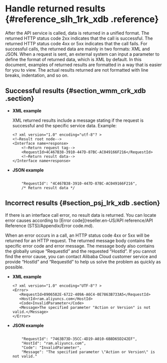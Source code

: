 # Handle returned results {#reference_slh_1rk_xdb .reference}

After the API service is called, data is returned in a unified format. The returned HTTP status code 2xx indicates that the call is successful. The returned HTTP status code 4xx or 5xx indicates that the call fails. For successful calls, the returned data are mainly in two formats: XML and JSON. When a request is sent, an external system can input a parameter to define the format of returned data, which is XML by default. In this document, examples of returned results are formatted in a way that is easier for you to view. The actual results returned are not formatted with line breaks, indentation, and so on.

## Successful results {#section_wmm_crk_xdb .section}

-   **XML example**

    XML returned results include a message stating if the request is successful and the specific service data. Example:

    ```
    <? xml version="1.0" encoding="utf-8"? >
    <!—Result root node-->
    <Interface name+response>
        <!—Return request tag-->
        <RequestId>4C467B38-3910-447D-87BC-AC049166F216</RequestId>
        <!—Return result data-->
    </Interface name+response>
    ```

-   **JSON example**

    ```
    
        "RequestId": "4C467B38-3910-447D-87BC-AC049166F216",
        /* Return result data */
    
    ```


## Incorrect results {#section_psj_lrk_xdb .section}

If there is an interface call error, no result data is returned. You can locate error causes according to [Error code](reseller.en-US/API reference/API Reference (STS)/Appendix/Error code.md).

When an error occurs in a call, an HTTP status code 4xx or 5xx will be returned for an HTTP request. The returned message body contains the specific error code and error message. The message body also contains the globally unique “RequestId” and the requested “HostId”. If you cannot find the error cause, you can contact Alibaba Cloud customer service and provide “HostId” and “RequestId” to help us solve the problem as quickly as possible.

-   **XML example**

    ```
    <? xml version="1.0" encoding="UTF-8"? >
    <Error>
       <RequestId>8906582E-6722-409A-A6C4-0E7863B733A5</RequestId>
       <HostId>ram.aliyuncs.com</HostId>
       <Code>InvalidParameter</Code>
       <Message>The specified parameter "Action or Version" is not valid.</Message>
    </Error>
    ```

-   **JSON example**

    ```
    
        "RequestId": "7463B73D-35CC-4D19-A010-6B8D65D242EF",
        "HostId": "ram.aliyuncs.com",
        "Code": "InvalidParameter",
        "Message": "The specified parameter \"Action or Version\" is not valid."
    
    ```


